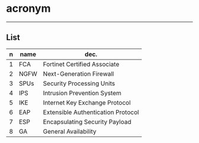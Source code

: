 # acronym

---

## List
|n|name|dec.|
|-|----|----|
|1|FCA|Fortinet Certified Associate|
|2|NGFW|Next-Generation Firewall|
|3|SPUs|Security Processing Units|
|4|IPS|Intrusion Prevention System|
|5|IKE|Internet Key Exchange Protocol|
|6|EAP|Extensible Authentication Protocol|
|7|ESP|Encapsulating Security Payload|
|8|GA|General Availability|version stable for the firmware|

